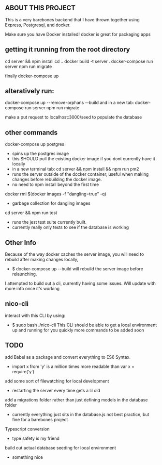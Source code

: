 ## ABOUT THIS PROJECT
This is a very barebones backend that I have thrown together using Express, Postgresql, and docker.

Make sure you have Docker installed!
docker is great for packaging apps

## getting it running from the root directory
cd server && npm install
cd ..
docker build -t server .
docker-compose run server npm run migrate

finally docker-compose up

## alteratively run:

docker-compose up --remove-orphans --build
and in a new tab:
docker-compose run server npm run migrate

make a put request to localhost:3000/seed to populate the database

## other commands
docker-compose up postgres
  - spins up the postgres image
  - this SHOULD pull the existing docker image if you dont currently have it locally
  - in a new terminal tab:
cd server && npm install && npm run pm2
  - runs the server outside of the docker container, useful when making changes before rebuilding the docker image.
  - no need to npm install beyond the first time

docker rmi $(docker images -f "dangling=true" -q)
  - garbage collection for dangling images 

cd server && npm run test
  - runs the jest test suite currently built.
  - currently really only tests to see if the database is working

## Other Info
Because of the way docker caches the server image, you will need to rebuild after making changes locally,
 - $ docker-compose up --build  will rebuild the server image before relaunching.

I attempted to build out a cli, currently having some issues. Will update with more info once it's working

## nico-cli
interact with this CLI by using:
- $ sudo bash ./nico-cli
This CLI should be able to get a local environment up and running for you quickly
more commands to be added soon

## TODO
add Babel as a package and convert everything to ES6 Syntax.
  - import x from 'y' is a million times more readable than var x = require('y')

add some sort of filewatching for local development
  - restarting the server every time gets a lil old

add a migrations folder rather than just defining models in the database folder
  - currently everything just sits in the database.js not best practice, but fine for a barebones project

Typescript conversion
  - type safety is my friend

build out actual database seeding for local environment
  - something nice
